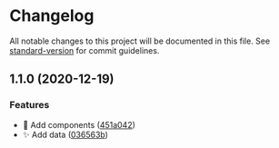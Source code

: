 # Changelog

All notable changes to this project will be documented in this file. See [standard-version](https://github.com/conventional-changelog/standard-version) for commit guidelines.

## 1.1.0 (2020-12-19)


### Features

* :art: Add components ([451a042](https://github.com/ucsc/project-2020-news-highlights/commit/451a042578ce59e7dccd25fa22777b66a5bba001))
* :sparkles: Add data ([036563b](https://github.com/ucsc/project-2020-news-highlights/commit/036563bbddf7ec5f494de594093f0801bf13d068))
